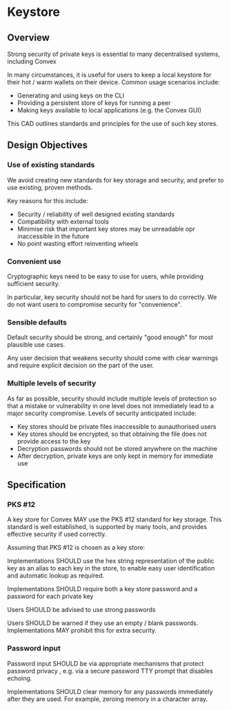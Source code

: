 # Keystore

## Overview

Strong security of private keys is essential to many decentralised systems, including Convex

In many circumstances, it is useful for users to keep a local keystore for their hot / warm wallets on their device. Common usage scenarios include:
- Generating and using keys on the CLI
- Providing a persistent store of keys for running a peer
- Making keys available to local applications (e.g. the Convex GUI)

This CAD outlines standards and principles for the use of such key stores.

## Design Objectives

### Use of existing standards

We avoid creating new standards for key storage and security, and prefer to use existing, proven methods.

Key reasons for this include:
- Security / reliability of well designed existing standards
- Compatibility with external tools
- Minimise risk that important key stores may be unreadable opr inaccessible in the future
- No point wasting effort reinventing wheels

### Convenient use

Cryptographic keys need to be easy to use for users, while providing sufficient security. 

In particular, key security should not be hard for users to do correctly. We do not want users to compromise security for "convenience".

### Sensible defaults

Default security should be strong, and certainly "good enough" for most plausible use cases.

Any user decision that weakens security should come with clear warnings and require explicit decision on the part of the user. 

### Multiple levels of security

As far as possible, security should include multiple levels of protection so that a mistake or vulnerability in one level does not immediately lead to a major security compromise. Levels of security anticipated include:
- Key stores should be private files inaccessible to aunauthorised users
- Key stores should be encrypted, so that obtaining the file does not provide access to the key
- Decryption passwords should not be stored anywhere on the machine
- After decryption, private keys are only kept in memory for immediate use

## Specification

### PKS #12

A key store for Convex MAY use the PKS #12 standard for key storage. This standard is well established, is supported by many tools, and provides effective security if used correctly.

Assuming that PKS #12 is chosen as a key store:

Implementations SHOULD use the hex string representation of the public key as an alias to each key in the store, to enable easy user identification and automatic lookup as required.

Implementations SHOULD require both a key store password and a password for each private key

Users SHOULD be advised to use strong passwords

Users SHOULD be warned if they use an empty / blank passwords. Implementations MAY prohibit this for extra security.

### Password input

Password input SHOULD be via appropriate mechanisms that protect password privacy , e.g. via a secure password TTY prompt that disables echoing.

Implementations SHOULD clear memory for any passwords immediately after they are used. For example, zeroing memory in a character array.
